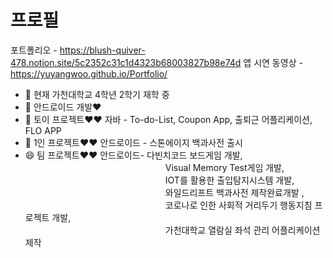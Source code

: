 

<!--
**YuYangWoo/YuYangWoo** is a ✨ _special_ ✨ repository because its `README.md` (this file) appears on your GitHub profile.

Here are some ideas to get you started:

- 🔭 I’m currently working on ...
- 🌱 I’m currently learning ...
- 👯 I’m looking to collaborate on ...
- 🤔 I’m looking for help with ...
- 💬 Ask me about ...
- 📫 How to reach me: ...
- 😄 Pronouns: ...
- ⚡ Fun fact: ...
-->

 # 프로필

포트폴리오  - https://blush-quiver-478.notion.site/5c2352c31c1d4323b68003827b98e74d
앱 시연 동영상 - https://yuyangwoo.github.io/Portfolio/

- 🔭 현재 가천대학교 4학년 2학기 재학 중
- 🌱 안드로이드 개발♥
- 👯 토이 프로젝트♥♥ 자바 - To-do-List, Coupon App, 출퇴근 어플리케이션, FLO APP
- 🤔 1인 프로젝트♥♥ 안드로이드 - 스톤에이지 백과사전 출시
- 😄 팀 프로젝트♥♥ 안드로이드- 다빈치코드 보드게임 개발,  
　　　　　　　　　　　　　　　　Visual Memory Test게임 개발,  
　　　　　　　　　　　　　　　　IOT를 활용한 출입탐지시스템 개발,  
　　　　　　　　　　　　　　　　와일드리프트 백과사전 제작완료개발 ,  
　　　　　　　　　　　　　　　　코로나로 인한 사회적 거리두기 행동지침 프로젝트 개발,  
　　　　　　　　　　　　　　　　가천대학교 열람실 좌석 관리 어플리케이션 제작 
